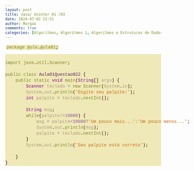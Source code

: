 ```yaml
---
layout: post
title: Java/ Uninter 01 /03
date: 2024-07-02 22:51
author: Morgao
comments: true
categories: [Algoritmos, Algoritmos 1, Algoritmos e Estruturas de Dados, JAVA, Linguagem JAVA, POO, Programação, Programação Orientada a Objetos]
---
```

<p>&nbsp;<span style="background-color: #efe9b7; color: #7a8424; font-family: Consolas, &quot;Courier New&quot;, monospace; font-size: 14px; white-space: pre;">package</span><span style="background-color: #efe9b7; color: #a99777; font-family: Consolas, &quot;Courier New&quot;, monospace; font-size: 14px; white-space: pre;"> </span><span style="background-color: #efe9b7; color: #7a8424; font-family: Consolas, &quot;Courier New&quot;, monospace; font-size: 14px; font-style: italic; text-decoration-line: underline; white-space: pre;">A</span><span style="background-color: #efe9b7; color: #7a8424; font-family: Consolas, &quot;Courier New&quot;, monospace; font-size: 14px; white-space: pre;">ula</span><span style="background-color: #efe9b7; color: #280000; font-family: Consolas, &quot;Courier New&quot;, monospace; font-size: 14px; white-space: pre;">.</span><span style="background-color: #efe9b7; color: #7a8424; font-family: Consolas, &quot;Courier New&quot;, monospace; font-size: 14px; font-style: italic; text-decoration-line: underline; white-space: pre;">A</span><span style="background-color: #efe9b7; color: #7a8424; font-family: Consolas, &quot;Courier New&quot;, monospace; font-size: 14px; white-space: pre;">ula01</span><span style="background-color: #efe9b7; color: #280000; font-family: Consolas, &quot;Courier New&quot;, monospace; font-size: 14px; white-space: pre;">;</span></p><div style="background-color: #efe9b7; color: #705442; font-family: Consolas, &quot;Courier New&quot;, monospace; font-size: 14px; line-height: 19px; white-space: pre;"><br /><div><span style="color: #7a8424;">import</span><span style="color: #a99777;"> </span><span style="color: #7a8424;">java</span><span style="color: #280000;">.</span><span style="color: #7a8424;">util</span><span style="color: #280000;">.</span><span style="color: #7a8424;">Scanner</span><span style="color: #280000;">;</span></div><div><span style="color: #a99777;">&nbsp; &nbsp; </span></div><div><span style="color: #7a8424;">public</span><span style="color: #a99777;"> </span><span style="color: #7a8424;">class</span><span style="color: #a99777;"> </span><span style="color: #591d58;">Aula01Questao022</span><span style="color: #a99777;"> </span><span style="color: #280000;">{</span></div><div><span style="color: #a99777;">&nbsp; &nbsp; </span><span style="color: #7a8424;">public</span><span style="color: #a99777;"> </span><span style="color: #7a8424;">static</span><span style="color: #a99777;"> </span><span style="color: #7f008f;">void</span><span style="color: #a99777;"> </span><span style="color: #7a8424;">main</span><span style="color: #280000;">(</span><span style="color: #7f008f;">String</span><span style="color: #280000;">[]</span><span style="color: #a99777;"> args</span><span style="color: #280000;">)</span><span style="color: #a99777;"> </span><span style="color: #280000;">{</span></div><div><span style="color: #a99777;">&nbsp; &nbsp; &nbsp; &nbsp; </span><span style="color: #7f008f;">Scanner</span><span style="color: #a99777;"> teclado </span><span style="color: #7b6e9c;">=</span><span style="color: #a99777;"> </span><span style="color: #7a8424;">new</span><span style="color: #a99777;"> </span><span style="color: #7a8424;">Scanner</span><span style="color: #280000;">(</span><span style="color: #a99777;">System</span><span style="color: #280000;">.</span><span style="color: #a99777;">in</span><span style="color: #280000;">);</span></div><div><span style="color: #a99777;">&nbsp; &nbsp; &nbsp; &nbsp; System</span><span style="color: #280000;">.</span><span style="color: #a99777;">out</span><span style="color: #280000;">.</span><span style="color: #7a8424;">println</span><span style="color: #280000;">(</span><span style="color: #ea983b;">"</span><span style="color: #c7660c;">Digite seu palpite:</span><span style="color: #ea983b;">"</span><span style="color: #280000;">);</span></div><div><span style="color: #a99777;">&nbsp; &nbsp; &nbsp; &nbsp; </span><span style="color: #7f008f;">int</span><span style="color: #a99777;"> palpite </span><span style="color: #7b6e9c;">=</span><span style="color: #a99777;"> teclado</span><span style="color: #280000;">.</span><span style="color: #7a8424;">nextInt</span><span style="color: #280000;">();</span></div><div><span style="color: #a99777;">&nbsp; &nbsp; &nbsp; &nbsp; </span></div><div><span style="color: #a99777;">&nbsp; &nbsp; &nbsp; &nbsp; </span><span style="color: #7f008f;">String</span><span style="color: #a99777;"> msg</span><span style="color: #280000;">;</span></div><div><span style="color: #a99777;">&nbsp; &nbsp; &nbsp; &nbsp; </span><span style="color: #7a8424;">while</span><span style="color: #280000;">(</span><span style="color: #a99777;">palpite</span><span style="color: #7b6e9c;">!=</span><span style="color: #8c5296;">10000</span><span style="color: #280000;">)</span><span style="color: #a99777;"> </span><span style="color: #280000;">{</span></div><div><span style="color: #a99777;">&nbsp; &nbsp; &nbsp; &nbsp; &nbsp; &nbsp; msg </span><span style="color: #7b6e9c;">=</span><span style="color: #a99777;"> palpite</span><span style="color: #7b6e9c;">&lt;</span><span style="color: #8c5296;">10000</span><span style="color: #7a8424;">?</span><span style="color: #ea983b;">"</span><span style="color: #c7660c;">Um pouco mais...</span><span style="color: #ea983b;">"</span><span style="color: #7a8424;">:</span><span style="color: #ea983b;">"</span><span style="color: #c7660c;">Um pouco menos...</span><span style="color: #ea983b;">"</span><span style="color: #280000;">;</span></div><div><span style="color: #a99777;">&nbsp; &nbsp; &nbsp; &nbsp; &nbsp; &nbsp; System</span><span style="color: #280000;">.</span><span style="color: #a99777;">out</span><span style="color: #280000;">.</span><span style="color: #7a8424;">println</span><span style="color: #280000;">(</span><span style="color: #a99777;">msg</span><span style="color: #280000;">);</span></div><div><span style="color: #a99777;">&nbsp; &nbsp; &nbsp; &nbsp; &nbsp; &nbsp; palpite </span><span style="color: #7b6e9c;">=</span><span style="color: #a99777;"> teclado</span><span style="color: #280000;">.</span><span style="color: #7a8424;">nextInt</span><span style="color: #280000;">();</span></div><div><span style="color: #a99777;">&nbsp; &nbsp; &nbsp; &nbsp; </span><span style="color: #280000;">}</span></div><div><span style="color: #a99777;">&nbsp; &nbsp; &nbsp; &nbsp; System</span><span style="color: #280000;">.</span><span style="color: #a99777;">out</span><span style="color: #280000;">.</span><span style="color: #7a8424;">println</span><span style="color: #280000;">(</span><span style="color: #ea983b;">"</span><span style="color: #c7660c;">Seu palpite está correto</span><span style="color: #ea983b;">"</span><span style="color: #280000;">);</span></div><br /><div><span style="color: #a99777;">&nbsp; &nbsp; </span><span style="color: #280000;">}</span></div><div><span style="color: #280000;">}</span></div></div>
